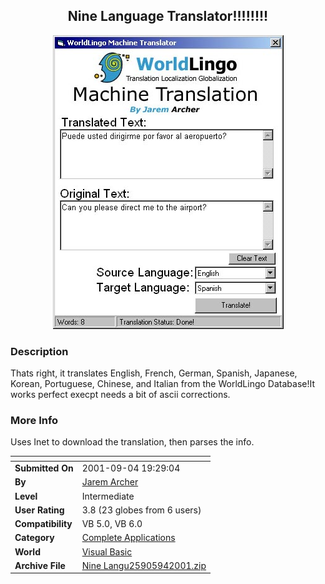 ﻿<div align="center">

## Nine Language Translator\!\!\!\!\!\!\!\!

<img src="PIC2001941937253226.jpg">
</div>

### Description

Thats right, it translates English, French, German, Spanish, Japanese, Korean, Portuguese, Chinese, and Italian from the WorldLingo Database!It works perfect execpt needs a bit of ascii corrections.
 
### More Info
 
Uses Inet to download the translation, then parses the info.


<span>             |<span>
---                |---
**Submitted On**   |2001-09-04 19:29:04
**By**             |[Jarem Archer](https://github.com/Planet-Source-Code/PSCIndex/blob/master/ByAuthor/jarem-archer.md)
**Level**          |Intermediate
**User Rating**    |3.8 (23 globes from 6 users)
**Compatibility**  |VB 5\.0, VB 6\.0
**Category**       |[Complete Applications](https://github.com/Planet-Source-Code/PSCIndex/blob/master/ByCategory/complete-applications__1-27.md)
**World**          |[Visual Basic](https://github.com/Planet-Source-Code/PSCIndex/blob/master/ByWorld/visual-basic.md)
**Archive File**   |[Nine Langu25905942001\.zip](https://github.com/Planet-Source-Code/jarem-archer-nine-language-translator__1-26973/archive/master.zip)








